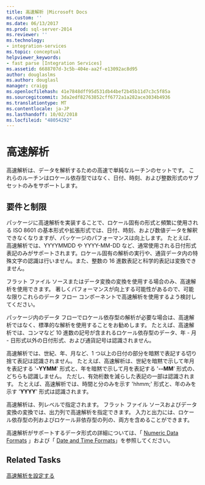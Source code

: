 ```yaml
---
title: 高速解析 |Microsoft Docs
ms.custom: ''
ms.date: 06/13/2017
ms.prod: sql-server-2014
ms.reviewer: ''
ms.technology:
- integration-services
ms.topic: conceptual
helpviewer_keywords:
- fast parse [Integration Services]
ms.assetid: 6688707d-3c5b-404e-aa2f-e13092ac8d95
author: douglaslms
ms.author: douglasl
manager: craigg
ms.openlocfilehash: 41e7848dff95d531db44bef2b45b11d7c3c5f85a
ms.sourcegitcommit: 3da2edf82763852cff6772a1a282ace3034b4936
ms.translationtype: MT
ms.contentlocale: ja-JP
ms.lasthandoff: 10/02/2018
ms.locfileid: "48054292"
---
```

# <a name="fast-parse"></a>高速解析
  高速解析は、データを解析するための高速で単純なルーチンのセットです。 これらのルーチンはロケール依存型ではなく、日付、時刻、および整数形式のサブセットのみをサポートします。  
  
## <a name="requirements-and-limitations"></a>要件と制限  
 パッケージに高速解析を実装することで、ロケール固有の形式と頻繁に使用される ISO 8601 の基本形式や拡張形式では、日付、時刻、および数値データを解釈できなくなりますが、パッケージのパフォーマンスは向上します。 たとえば、高速解析では、YYYYMMDD や YYYY-MM-DD など、通常使用される日付形式表記のみがサポートされます。ロケール固有の解析の実行や、通貨データ内の特殊文字の認識は行いません。また、整数の 16 進数表記と科学的表記は変換できません。  
  
 フラット ファイル ソースまたはデータ変換の変換を使用する場合のみ、高速解析を使用できます。 著しくパフォーマンスが向上する可能性があるので、可能な限りこれらのデータ フロー コンポーネントで高速解析を使用するよう検討してください。  
  
 パッケージ内のデータ フローでロケール依存型の解析が必要な場合は、高速解析ではなく、標準的な解析を使用することをお勧めします。 たとえば、高速解析では、コンマなど 10 進数の記号が含まれるロケール依存型のデータ、年 - 月 - 日形式以外の日付形式、および通貨記号は認識されません。  
  
 高速解析では、世紀、年、月など、1 つ以上の日付の部分を暗黙で表記する切り捨て表記は認識されません。 たとえば、高速解析は、世紀を暗黙で示して年月を表記する '**-YYMM**' 形式と、年を暗黙で示して月を表記する '**--MM**' 形式の、どちらも認識しません。 ただし、有効桁数を減らした表記の一部は認識されます。 たとえば、高速解析では、時間と分のみを示す 'hhmm;' 形式と、年のみを示す '**YYYY**' 形式は認識されます。  
  
 高速解析は、列レベルで指定されます。 フラット ファイル ソースおよびデータ変換の変換では、出力列で高速解析を指定できます。 入力と出力には、ロケール依存型の列およびロケール非依存型の列の、両方を含めることができます。  
  
 高速解析がサポートするデータ形式の詳細については、「 [Numeric Data Formats](../../2014/integration-services/numeric-data-formats.md) 」および「 [Date and Time Formats](../../2014/integration-services/date-and-time-formats.md)」を参照してください。  
  
## <a name="related-tasks"></a>Related Tasks  
 [高速解析を設定する](../../2014/integration-services/set-fast-parse.md)  
  
  
